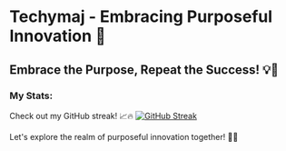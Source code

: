 # Techymaj - Embracing Purposeful Innovation 🚀

## Embrace the Purpose, Repeat the Success! 💡🔁

### My Stats:
Check out my GitHub streak! 📈🔥
[![GitHub Streak](https://streak-stats.demolab.com/?user=techymaj&fire=FFA500&sideNums=FFA500&theme=black-ice)](https://git.io/streak-stats)

Let's explore the realm of purposeful innovation together! 🌌✨

